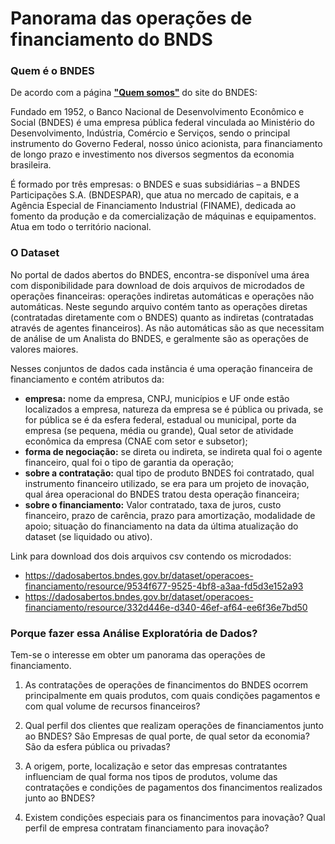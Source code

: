 # Panorama das operações de financiamento do BNDS

### **Quem é o BNDES**

De acordo com a página [**"Quem somos"**](https://www.bndes.gov.br/wps/portal/site/home/quem-somos) do site do BNDES:

Fundado em 1952, o Banco Nacional de Desenvolvimento Econômico e Social (BNDES) é uma empresa pública federal vinculada ao Ministério do Desenvolvimento, Indústria, Comércio e Serviços, sendo o principal instrumento do Governo Federal, nosso único acionista, para financiamento de longo prazo e investimento nos diversos segmentos da economia brasileira.

É formado por três empresas: o BNDES e suas subsidiárias – a BNDES Participações S.A. (BNDESPAR), que atua no mercado de capitais, e a Agência Especial de Financiamento Industrial (FINAME), dedicada ao fomento da produção e da comercialização de máquinas e equipamentos. Atua em todo o território nacional.

### **O Dataset**

No portal de dados abertos do BNDES, encontra-se disponível uma área com disponibilidade para download de dois arquivos de microdados de operações financeiras: operações indiretas automáticas e operações não automáticas. Neste segundo arquivo contém tanto as operações diretas (contratadas diretamente com o BNDES) quanto as indiretas (contratadas através de agentes financeiros). As não automáticas são as que necessitam de análise de um Analista do BNDES, e geralmente são as operações de valores maiores.

Nesses conjuntos de dados cada instância é uma operação financeira de financiamento e contém atributos da:

- **empresa:** nome da empresa, CNPJ, municípios e UF onde estão localizados a
empresa, natureza da empresa se é pública ou privada, se for pública se é da esfera federal, estadual ou municipal, porte da empresa (se pequena, média ou grande), Qual setor de atividade econômica da empresa (CNAE com setor e subsetor);
- **forma de negociação:** se direta ou indireta, se indireta qual foi o agente financeiro, qual foi o tipo de garantia da operação;
- **sobre a contratação:** qual tipo de produto BNDES foi contratado, qual instrumento financeiro utilizado, se era para um projeto de inovação, qual área operacional do BNDES tratou desta operação financeira;
- **sobre o financiamento:** Valor contratado, taxa de juros, custo financeiro, prazo de carência, prazo para amortização, modalidade de apoio; situação do financiamento na data da última atualização do dataset (se liquidado ou ativo).

Link para download dos dois arquivos csv contendo os microdados:
- https://dadosabertos.bndes.gov.br/dataset/operacoes-financiamento/resource/9534f677-9525-4bf8-a3aa-fd5d3e152a93
- https://dadosabertos.bndes.gov.br/dataset/operacoes-financiamento/resource/332d446e-d340-46ef-af64-ee6f36e7bd50


### **Porque fazer essa Análise Exploratória de Dados?**

Tem-se o interesse em obter um panorama das operações de financiamento.

1. As contratações de operações de financimentos do BNDES ocorrem principalmente em quais produtos, com quais condições pagamentos e com qual volume de recursos financeiros?

2. Qual perfil dos clientes que realizam operações de financiamentos junto ao BNDES? São Empresas de qual porte, de qual setor da economia? São da esfera pública ou privadas?

3. A origem, porte, localização e setor das empresas contratantes influenciam de qual forma nos tipos de produtos, volume das contratações e condições de pagamentos dos financimentos realizados junto ao BNDES?

4. Existem condições especiais para os financimentos para inovação? Qual perfil de empresa contratam financiamento para inovação?





